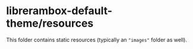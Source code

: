 # librerambox-default-theme/resources

This folder contains static resources (typically an `"images"` folder as well).
